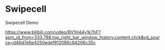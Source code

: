 # Swipecell
Swipecell Demo

https://www.bilibili.com/video/BV1H44y1k7hF?spm_id_from=333.788.top_right_bar_window_history.content.click&vd_source=d46d7e6e4250edef912086c84206c35c
